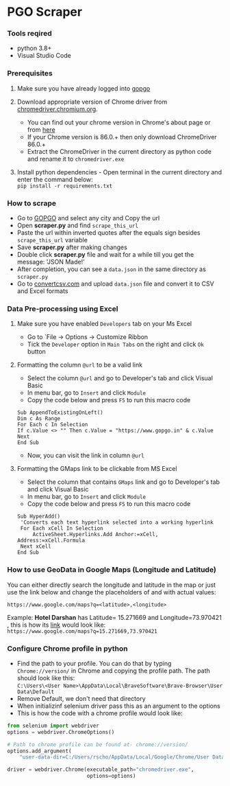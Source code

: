 # PGO Scraper

### Tools reqired

- python 3.8+
- Visual Studio Code

### Prerequisites

1. Make sure you have already logged into [gopgo](https://www.gopgo.in/)

2. Download appropriate version of Chrome driver from [chromedriver.chromium.org](https://chromedriver.chromium.org/downloads).

   - You can find out your chrome version in Chrome's about page or from [here](chrome://settings/help)
   - If your Chrome version is 86.0.+ then only download ChromeDriver 86.0.+
   - Extract the ChromeDriver in the current directory as python code and rename it to `chromedriver.exe`

3. Install python dependencies - Open terminal in the current directory and enter the command below:<br/>
   ```pip install -r requirements.txt```

### How to scrape

- Go to [GOPGO](https://www.gopgo.in/) and select any city and Copy the url
- Open <strong>scraper.py</strong> and find `scrape_this_url`
- Paste the url within inverted quotes after the equals sign besides `scrape_this_url` variable
- Save <strong>scraper.py</strong> after making changes
- Double click <strong>scraper.py</strong> file and wait for a while till you get the message: 'JSON Made!'
- After completion, you can see a `data.json` in the same directory as `scraper.py`
- Go to [convertcsv.com](https://www.convertcsv.com/json-to-csv.htm) and upload `data.json` file and convert it to CSV and Excel formats


### Data Pre-processing using Excel

1. Make sure you have enabled `Developers` tab on your Ms Excel

   - Go to `File -> Options -> Customize Ribbon
   - Tick the `Developer` option in `Main Tabs` on the right and click `Ok` button

2. Formatting the column `@url` to be a valid link
   - Select the column `@url` and go to Developer's tab and click Visual Basic
   - In menu bar, go to `Insert` and click `Module`
   - Copy the code below and press `F5` to run this macro code
   ```
   Sub AppendToExistingOnLeft()
   Dim c As Range
   For Each c In Selection
   If c.Value <> "" Then c.Value = "https://www.gopgo.in" & c.Value
   Next
   End Sub
   ```
   - Now, you can visit the link in column `@url`
   
3. Formatting the GMaps link to be clickable from MS Excel
   - Select the column that contains `GMaps` link and go to Developer's tab and click Visual Basic
   - In menu bar, go to `Insert` and click `Module`
   - Copy the code below and press `F5` to run this macro code 
   ```
   Sub HyperAdd()
    'Converts each text hyperlink selected into a working hyperlink
    For Each xCell In Selection
        ActiveSheet.Hyperlinks.Add Anchor:=xCell, Address:=xCell.Formula
    Next xCell
   End Sub
   ```


### How to use GeoData in Google Maps (Longitude and Latitude)

You can either directly search the longitude and latitude in the map or just use the link below and change the placeholders of <latitude> and <longitude> with actual values:

```
https://www.google.com/maps?q=<latitude>,<longitude>
```

Example: <strong>Hotel Darshan</strong> has Latitude= 15.271669 and Longitude=73.970421 , this is how its [link](https://www.google.com/maps?q=15.271669,73.970421) would look like:<br/>
```https://www.google.com/maps?q=15.271669,73.970421```

### Configure Chrome profile in python

- Find the path to your profile. You can do that by typing `Chrome://version/` in Chrome and copying the profile path. The path should look like this:<br/>
  ```C:\Users\<User Name>\AppData\Local\BraveSoftware\Brave-Browser\User Data\Default```
- Remove Default, we don't need that directory
- When initializinf selenium driver pass this as an argument to the options
- This is how the code with a chrome profile would look like:
```python
from selenium import webdriver
options = webdriver.ChromeOptions()

# Path to chrome profile can be found at- chrome://version/
options.add_argument(
    "user-data-dir=C:/Users/rscho/AppData/Local/Google/Chrome/User Data")

driver = webdriver.Chrome(executable_path="chromedriver.exe",
                          options=options)
```

